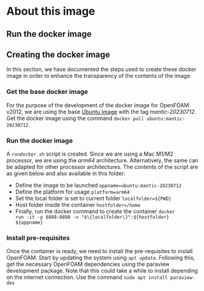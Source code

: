 # About this image


## Run the docker image


## Creating the docker image
In this section, we have documented the steps used to create these docker image in order to enhance the transparency of the contents of the image.

### Get the base docker image

For the purpose of the development of the docker image for OpenFOAM v2012, we are using the base [Ubuntu image](https://hub.docker.com/_/ubuntu/tags) with the tag *mantic-20230712*. Get the docker image using the command <code>docker pull ubuntu:mantic-20230712</code>.

### Run the docker image

A <code>rundocker.sh</code> script is created. Since we are using a Mac M1/M2 processor, we are using the *arm64* architecture. Alternatively, the same can be adapted for other processor architectures. The contents of the script are as given below and also available in this folder:

- Define the image to be launched
<code>appname=ubuntu:mantic-20230712</code>
- Define the platform for usage
<code>platform=arm64</code>
- Set the local folder is set to current folder
<code>localfolder=${PWD}</code>
- Host folder inside the container
<code>hostfolder=/home</code>
- Finally, run the docker command to create the container 
<code>docker run -it -p 8888:8888 -v "$\{localfolder\}":$\{hostfolder\} $\{appname\}</code>

### Install pre-requisites
Once the container is ready, we need to install the pre-requisites to install OpenFOAM. Start by updating the system using `apt update`. Following this, get the necessary OpenFOAM dependencies using the paraview development package. Note that this could take a while to install depending on the internet connection. Use the command
<code>sudo apt install paraview-dev</code>
